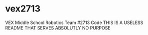 # vex2713
VEX Middle School Robotics Team #2713 Code
THIS IS A USELESS README THAT SERVES ABSOLUTLY NO PURPOSE

